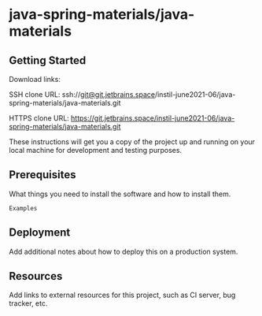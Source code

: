 # java-spring-materials/java-materials



## Getting Started

Download links:

SSH clone URL: ssh://git@git.jetbrains.space/instil-june2021-06/java-spring-materials/java-materials.git

HTTPS clone URL: https://git.jetbrains.space/instil-june2021-06/java-spring-materials/java-materials.git



These instructions will get you a copy of the project up and running on your local machine for development and testing purposes.

## Prerequisites

What things you need to install the software and how to install them.

```
Examples
```

## Deployment

Add additional notes about how to deploy this on a production system.

## Resources

Add links to external resources for this project, such as CI server, bug tracker, etc.
